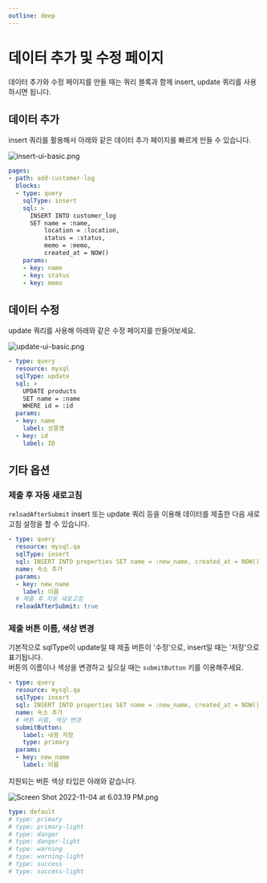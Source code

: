 ```yaml
---
outline: deep
---
```


# 데이터 추가 및 수정 페이지

데이터 추가와 수정 페이지를 만들 때는 쿼리 블록과 함께 insert, update 쿼리를 사용하시면 됩니다. 

## 데이터 추가

insert 쿼리를 활용해서 아래와 같은 데이터 추가 페이지를 빠르게 만들 수 있습니다. 

![](https://files.readme.io/0a039a6-insert-ui-basic.png "insert-ui-basic.png")

```yaml
pages:
- path: add-customer-log
  blocks:
  - type: query
    sqlType: insert
    sql: > 
      INSERT INTO customer_log
      SET name = :name,
          location = :location,
          status = :status,
          memo = :memo,
          created_at = NOW()
    params:
    - key: name
    - key: status
    - key: memo
```

## 데이터 수정

update 쿼리를 사용해 아래와 같은 수정 페이지를 만들어보세요.

![](https://files.readme.io/bcef46f-update-ui-basic.png "update-ui-basic.png")

```yaml
- type: query
  resource: mysql
  sqlType: update
  sql: >
    UPDATE products
    SET name = :name
    WHERE id = :id
  params:
  - key: name
    label: 상품명
  - key: id
    label: ID
```

## 기타 옵션

### 제출 후 자동 새로고침

`reloadAfterSubmit` insert 또는 update 쿼리 등을 이용해 데이터를 제출한 다음 새로고침 설정을 할 수 있습니다. 

```yaml
- type: query
  resource: mysql.qa
  sqlType: insert
  sql: INSERT INTO properties SET name = :new_name, created_at = NOW()
  name: 숙소 추가
  params:
  - key: new_name
    label: 이름
  # 제출 후 자동 새로고침
  reloadAfterSubmit: true
```

### 제출 버튼 이름, 색상 변경

기본적으로 sqlType이 update일 때 제출 버튼이 '수정'으로, insert일 때는 '저장'으로 표기됩니다.  
버튼의 이름이나 색상을 변경하고 싶으실 때는 `submitButton` 키를 이용해주세요.  

```yaml
- type: query
  resource: mysql.qa
  sqlType: insert
  sql: INSERT INTO properties SET name = :new_name, created_at = NOW()
  name: 숙소 추가
  # 버튼 이름, 색상 변경
  submitButton:
    label: 내용 저장
    type: primary  
  params:
  - key: new_name
    label: 이름
```

지원되는 버튼 색상 타입은 아래와 같습니다.

![](https://files.readme.io/f45f76a-Screen_Shot_2022-11-04_at_6.03.19_PM.png "Screen Shot 2022-11-04 at 6.03.19 PM.png")

```yaml
type: default
# type: primary
# type: primary-light
# type: danger
# type: danger-light
# type: warning
# type: warning-light
# type: success
# type: success-light
```